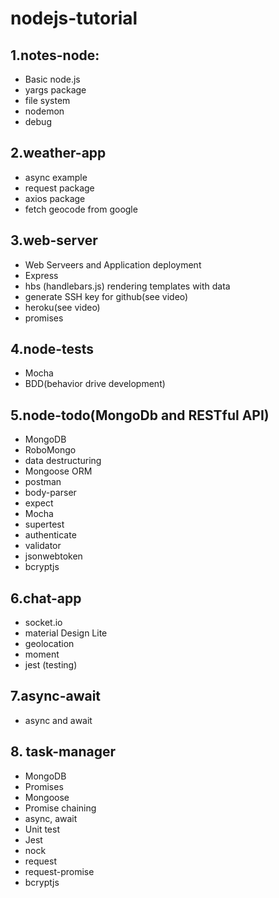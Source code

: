 # nodejs-tutorial

## 1.notes-node:

- Basic node.js
- yargs package
- file system
- nodemon
- debug

## 2.weather-app

- async example
- request package
- axios package
- fetch geocode from google

## 3.web-server

- Web Serveers and Application deployment
- Express
- hbs (handlebars.js) rendering templates with data
- generate SSH key for github(see video)
- heroku(see video)
- promises

## 4.node-tests

- Mocha
- BDD(behavior drive development)

## 5.node-todo(MongoDb and RESTful API)

- MongoDB
- RoboMongo
- data destructuring
- Mongoose ORM
- postman
- body-parser
- expect
- Mocha
- supertest
- authenticate
- validator
- jsonwebtoken
- bcryptjs

## 6.chat-app

- socket.io
- material Design Lite
- geolocation
- moment
- jest (testing)

## 7.async-await

- async and await

## 8. task-manager

- MongoDB
- Promises
- Mongoose
- Promise chaining
- async, await
- Unit test
- Jest
- nock
- request
- request-promise
- bcryptjs
